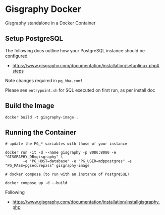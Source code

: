 # Gisgraphy Docker

Gisgraphy standalone in a Docker Container

## Setup PostgreSQL

The following docs outline how your PostgreSQL instance should be configured

- https://www.gisgraphy.com/documentation/installation/setuplinux.php#steps

Note changes required in `pg_hba.conf`

Please see `entrypoint.sh` for SQL executed on first run, as per install doc

## Build the Image
```
docker build -t gisgraphy-image .
```

## Running the Container
```
# update the PG_* variables with those of your instance

docker run -it -d --name gisgraphy -p 8080:8080 -e "GISGRAPHY_DB=gisgraphy" \
        -e "PG_HOST=database" -e "PG_USER=mdppostgres" -e "PG_PASS=pgsecurepass" gisgraphy-image

# docker compose (to run with an instance of PostgreSQL)

docker compose up -d --build
```

Following

- https://www.gisgraphy.com/documentation/installation/installgisgraphy.php